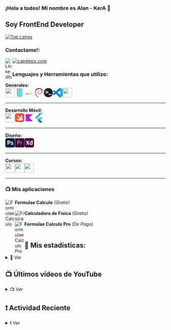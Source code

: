 ### ¡Hola a todos! Mi nombre es Alan - KerA 👋

## Soy FrontEnd Developer
[![Top Langs](https://github-readme-stats.vercel.app/api/top-langs/?username=Ke-A)](https://github.com/Ker-A/github-readme-stats)
### Contactame!:

[<img align="bottom" alt="capdesis.com" width="22px" src="https://cdn.icon-icons.com/icons2/1154/PNG/512/1486564415-globe_81515.png" />][website]
[<img align="left" alt="LinkedIn" width="22px" src="https://cdn.worldvectorlogo.com/logos/linkedin-icon-2.svg" />][linkedin]
<br />

### Lenguajes y Herramientas que utilizo:

__Generales:__ 
<br />
<img align="bottom" src="https://raw.githubusercontent.com/jmnote/z-icons/master/svg/git.svg" width="30" height="30" />
<img align="left" src="https://raw.githubusercontent.com/jmnote/z-icons/master/svg/github.svg" width="30" height="30" />
<img align="left" src="https://raw.githubusercontent.com/devicons/devicon/2809b567852a4648062a2d3e7c1c531367458c0b/icons/go/go-original.svg" width="30" height="30" />
<img align="left" src="https://raw.githubusercontent.com/github/explore/80688e429a7d4ef2fca1e82350fe8e3517d3494d/topics/mysql/mysql.png" width="30" height="30"/>
<img align="left" src="https://raw.githubusercontent.com/devicons/devicon/2809b567852a4648062a2d3e7c1c531367458c0b/icons/debian/debian-original.svg" width="30" height="30" />
<img align="left" src="https://raw.githubusercontent.com/github/explore/80688e429a7d4ef2fca1e82350fe8e3517d3494d/topics/terminal/terminal.png" width="30" height="30"/>
<img align="left" src="https://raw.githubusercontent.com/github/explore/80688e429a7d4ef2fca1e82350fe8e3517d3494d/topics/visual-studio-code/visual-studio-code.png" width="30" height="30"/>
<br />

---
__Desarrollo Móvil:__
<br />
<img align="bottom" src="https://raw.githubusercontent.com/devicons/devicon/2809b567852a4648062a2d3e7c1c531367458c0b/icons/flutter/flutter-original.svg" width="30" height="30" />
<img align="left" src="https://raw.githubusercontent.com/jmnote/z-icons/master/svg/java.svg" width="30" height="30" />
<img align="left" src="https://raw.githubusercontent.com/devicons/devicon/2809b567852a4648062a2d3e7c1c531367458c0b/icons/swift/swift-original.svg" width="30" height="30" />
<img align="left" src="https://raw.githubusercontent.com/devicons/devicon/2809b567852a4648062a2d3e7c1c531367458c0b/icons/kotlin/kotlin-original.svg" width="30" height="30" />
<br />

---
__Diseño:__
<br />
<img align="bottom" src="https://raw.githubusercontent.com/devicons/devicon/2809b567852a4648062a2d3e7c1c531367458c0b/icons/xd/xd-plain.svg" width="30" height="30" />
<img align="left" src="https://github.com/devicons/devicon/blob/master/icons/photoshop/photoshop-plain.svg" width="30" height="30" />
<img align="left" src="https://raw.githubusercontent.com/devicons/devicon/2809b567852a4648062a2d3e7c1c531367458c0b/icons/premierepro/premierepro-original.svg" width="30" height="30" />
<br />

---
__Cursos:__
<br />
<img align="bottom" src="https://raw.githubusercontent.com/jmnote/z-icons/master/svg/c.svg" width="30" height="30" />
<img align="left" src="https://raw.githubusercontent.com/jmnote/z-icons/master/svg/git.svg" width="30" height="30" />
<img align="left" src="https://raw.githubusercontent.com/jmnote/z-icons/master/svg/github.svg" width="30" height="30" />
<br />

---
### 📺 Mis aplicaciones

[<img align="left" alt="Formulae Calculo" width="30px" src="https://play-lh.googleusercontent.com/5kLMnce84PkTt4hQEnvN5iWW8FJUqlm07R7Y-V5dYch9KPloLLUghyDw9_a611A6DA=s180-rw" />][Formulae]
**Formulae Calculo** *(Gratis)*
<br />
<br />
[<img align="left" alt="Fisica" width="30px" src="https://play-lh.googleusercontent.com/PRdpXg1uGaRQiP5SSJaEL8EvYtgdEC3sDBN1lclrHXINKRJezcXJ9Onr09l2yxxOX4k=s180-rw" />][Fisica]
**Calculadora de Fisica** *(Gratis)*
<br />
<br />
[<img align="left" alt="Formulae Calculo Pro" width="30px" src="https://play-lh.googleusercontent.com/5kLMnce84PkTt4hQEnvN5iWW8FJUqlm07R7Y-V5dYch9KPloLLUghyDw9_a611A6DA=s180-rw" />][FormulaePro]
**Formulae Calculo Pro** *(De Pago)*
<br />
<br />

## 🔎 Mis estadisticas:
<details>
    <summary>🔎 Ver</summary>
    
![GitHub stats](https://github-readme-stats.vercel.app/api?username=chochy2001&show_icons=true&theme=tokyonight)

![Top Langs](https://github-readme-stats.vercel.app/api/top-langs/?username=chochy2001&show_icons=true&theme=tokyonight)

<br />

</details>

## 📺 Últimos vídeos de YouTube
<details>
    <summary>📺 Ver</summary>
    
<!-- YOUTUBE:START -->
- [Pablinsky / @CHOCHY](https://www.youtube.com/watch?v=SaQbp9SOLfM)
- [Duós con Suscriptor de 8 años](https://www.youtube.com/watch?v=dDzSPNym1Go)
- [Haciendo merge entre ramas en Git / @CHOCHY](https://www.youtube.com/watch?v=Nh7_qzfCgoM)
- [Duós con Xbaby_bratzx](https://www.youtube.com/watch?v=qBO_udNhEso)
- [Que son las ramas y como funcionan en Git / @CHOCHY](https://www.youtube.com/watch?v=0RxbgT-szXc)
<!-- YOUTUBE:END -->
    
</details>

## ❗️ Actividad Reciente
<details>
    <summary>❗️ Ver</summary>
    
<!--START_SECTION:activity-->
1. ❗️ Closed issue [#10](https://github.com/ValeMerch/Git_GitHub/issues/10) in [ValeMerch/Git_GitHub](https://github.com/ValeMerch/Git_GitHub)
2. ❗️ Closed issue [#13](https://github.com/ValeMerch/Git_GitHub/issues/13) in [ValeMerch/Git_GitHub](https://github.com/ValeMerch/Git_GitHub)
3. ❗️ Opened issue [#13](https://github.com/ValeMerch/Git_GitHub/issues/13) in [ValeMerch/Git_GitHub](https://github.com/ValeMerch/Git_GitHub)
4. ❗️ Opened issue [#12](https://github.com/chochy2001/Git_GitHub/issues/12) in [chochy2001/Git_GitHub](https://github.com/chochy2001/Git_GitHub)
5. ❗️ Closed issue [#11](https://github.com/chochy2001/Git_GitHub/issues/11) in [chochy2001/Git_GitHub](https://github.com/chochy2001/Git_GitHub)
<!--END_SECTION:activity-->

</details>


[Adobe]: https://www.adobe.com/mx/creativecloud.html?sdid=KQPRD&mv=search&ef_id=Cj0KCQjwmIuDBhDXARIsAFITC_4eIsfU0B1LEkZGVLr6Ql-FPQtYPLw5mGJbZSvEDzlvGf3CGKFJGTUaAk6dEALw_wcB:G:s&s_kwcid=AL!3085!3!442675031911!e!!g!!adobe!188200542!10039634022&gclid=Cj0KCQjwmIuDBhDXARIsAFITC_4eIsfU0B1LEkZGVLr6Ql-FPQtYPLw5mGJbZSvEDzlvGf3CGKFJGTUaAk6dEALw_wcB
[website]: https://capdesis.com/
[youtube]: https://www.youtube.com/channel/UChoDyFV5T1t9qWymeTz8Gvg
[instagram]: https://www.instagram.com/c_h_o_c_h_y/
[Facebook]: https://www.facebook.com/ChoChochitos
[linkedin]: https://www.linkedin.com/in/jorge-salgado-miranda-74023b181/
[cursoC]: https://www.udemy.com/course/programacion_en_c_desde_cero_a_experto/?referralCode=D0CF1FABF59B2D29079B
[cursoGit&GitHub]: https://www.udemy.com/course/git-y-github-desde-cero-a-experto/?referralCode=D1D66BA1BD00C54733FF
[cursoPhotoshop]: https://www.udemy.com/course/introduccion-a-adobe-photoshop-cc-2020-actualizado/?referralCode=B156AD3A3E7122C398DB
[web]:  https://www.google.com/

[Formulae]: https://play.google.com/store/apps/details?id=capdesis.formulae
[FormulaePro]: https://play.google.com/store/apps/details?id=com.formulae.pro.formulae_calculo_pro
[Fisica]: https://play.google.com/store/apps/details?id=app.ejemplocalc.CalculadoraFisica

